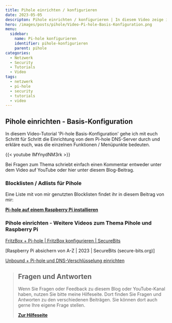 ```yaml
---
title: Pihole einrichten / konfigurieren
date: 2023-05-05
descripton: Pihole einrichten / konfigurieren | In diesem Video zeige ich euch, wie ihr Pihole richtig einrichtet und konfigurieren müsst
hero: /images/posts/pihole/Video-Pi-hole-Basis-Konfiguration.png
menu:
  sidebar:
    name: Pi-hole konfigurieren
    identifier: pihole-konfigurieren
    parent: pihole
categories: 
  - Netzwerk
  - Security
  - Tutorials
  - Video
tags: 
  - netzwerk
  - pi-hole
  - security
  - tutorials
  - video
---
```


## Pihole einrichten - Basis-Konfiguration

In diesem Video-Tutorial 'Pi-hole Basis-Konfiguration' gehe ich mit euch Schritt für Schritt die Einrichtung von dem Pi-hole DNS-Server durch und erkläre euch, was die einzelnen Funktionen / Menüpunkte bedeuten.

{{< youtube IMYnydNM3rk >}}

Bei Fragen zum Thema schriebt einfach einen Kommentar entweder unter dem Video auf YouTube oder hier unter diesem Blog-Beitrag.

### Blocklisten / Adlists für Pihole

Eine Liste mit von mir genutzten Blocklisten findet ihr in diesem Beitrag von mir:

**[Pi-hole auf einem Raspberry Pi installieren](https://secure-bits.org/pi-hole-auf-einen-raspberry-pi-installieren/)**

### Pihole einrichten - Weitere Videos zum Thema Pihole und Raspberry Pi

[FritzBox + Pi-hole | FritzBox konfigurieren | SecureBits](https://secure-bits.org/posts/privacy/pihole/pihole-fritzbox-konfigurieren/)

[Raspberry Pi absichern von A-Z | 2023 | SecureBits (secure-bits.org)]

[Unbound + Pi-hole und DNS-Verschlüsselung einrichten](https://secure-bits.org/posts/privacy/pihole/pihole-unbound/)

<!-- FM:Snippet:Start data:{"id":"Help deutsch","fields":[]} -->
> ## Fragen und Antworten
>
> Wenn Sie Fragen oder Feedback zu diesem Blog oder YouTube-Kanal haben, nutzen Sie bitte meine Hilfeseite. Dort finden Sie Fragen und Antworten zu den verschiedenen Beiträgen. Sie können dort auch gerne Ihre eigene Frage stellen.
>
> [**Zur Hilfeseite**](https://help.secure-bits.org)
<!-- FM:Snippet:End -->
